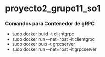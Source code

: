 # proyecto2_grupo11_so1

### Comandos para Contenedor de gRPC

- sudo docker build -t clientgrpc
- sudo docker run --net=host -it clientgrpc
- sudo docker buid -t grpcserver
- sudo docker run --net=host -it grpcserver